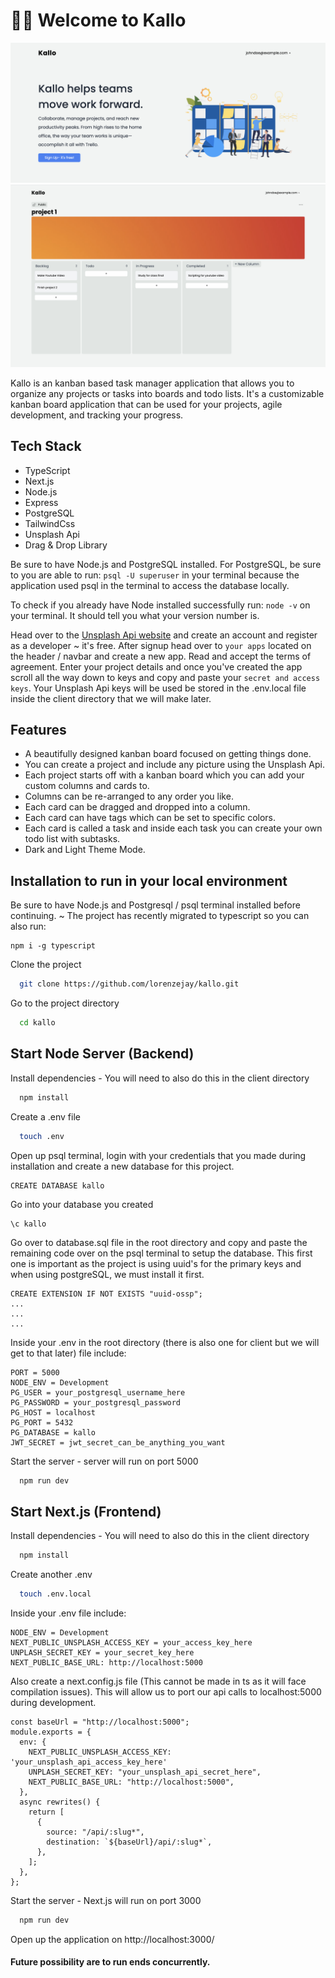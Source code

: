 # 👋🏽 Welcome to Kallo

<img src='assets/kallo_home.png' />
<img src='assets/kallo_kanban_board.png' />

Kallo is an kanban based task manager application that allows you to organize any projects or tasks into boards and todo lists. It's a customizable kanban board application that can be used for your projects, agile development, and tracking your progress.

## Tech Stack

- TypeScript
- Next.js
- Node.js
- Express
- PostgreSQL
- TailwindCss
- Unsplash Api
- Drag & Drop Library

Be sure to have Node.js and PostgreSQL installed. For PostgreSQL, be sure to you are able to run:
`psql -U superuser` in your terminal because the application used psql in the terminal to access the database locally.

To check if you already have Node installed successfully run: `node -v` on your terminal. It should tell you what your version number is.

Head over to the [Unsplash Api website](https://unsplash.com/developers) and create an account and register as a developer ~ it's free.
After signup head over to `your apps` located on the header / navbar and create a new app. Read and accept the terms of agreement. Enter your project details and once you've created the app scroll all the way down to keys and copy and paste your `secret and access keys`. Your Unsplash Api keys will be used be stored in the .env.local file inside the client directory that we will make later.

## Features

- A beautifully designed kanban board focused on getting things done.
- You can create a project and include any picture using the Unsplash Api.
- Each project starts off with a kanban board which you can add your custom columns and cards to.
- Columns can be re-arranged to any order you like.
- Each card can be dragged and dropped into a column.
- Each card can have tags which can be set to specific colors.
- Each card is called a task and inside each task you can create your own todo list with subtasks.
- Dark and Light Theme Mode.

## Installation to run in your local environment

Be sure to have Node.js and Postgresql / psql terminal installed before continuing. ~ The project has recently migrated to typescript so you can also run:

```
npm i -g typescript
```

Clone the project

```bash
  git clone https://github.com/lorenzejay/kallo.git
```

Go to the project directory

```bash
  cd kallo
```

## Start Node Server (Backend)

Install dependencies - You will need to also do this in the client directory

```bash
  npm install
```

Create a .env file

```bash
  touch .env
```

Open up psql terminal, login with your credentials that you made during installation and create a new database for this project.

```
CREATE DATABASE kallo
```

Go into your database you created

```
\c kallo
```

Go over to database.sql file in the root directory and copy and paste the remaining code over on the psql terminal to setup the database.
This first one is important as the project is using uuid's for the primary keys and when using postgreSQL, we must install it first.

```
CREATE EXTENSION IF NOT EXISTS "uuid-ossp";
...
...
...
```

Inside your .env in the root directory (there is also one for client but we will get to that later) file include:

```
PORT = 5000
NODE_ENV = Development
PG_USER = your_postgresql_username_here
PG_PASSWORD = your_postgresql_password
PG_HOST = localhost
PG_PORT = 5432
PG_DATABASE = kallo
JWT_SECRET = jwt_secret_can_be_anything_you_want
```

Start the server - server will run on port 5000

```bash
  npm run dev
```

## Start Next.js (Frontend)

Install dependencies - You will need to also do this in the client directory

```bash
  npm install
```

Create another .env

```bash
  touch .env.local
```

Inside your .env file include:

```
NODE_ENV = Development
NEXT_PUBLIC_UNSPLASH_ACCESS_KEY = your_access_key_here
UNPLASH_SECRET_KEY = your_secret_key_here
NEXT_PUBLIC_BASE_URL: http://localhost:5000
```

Also create a next.config.js file (This cannot be made in ts as it will face compilation issues). This will allow us to port our api calls to localhost:5000 during development.

```
const baseUrl = "http://localhost:5000";
module.exports = {
  env: {
    NEXT_PUBLIC_UNSPLASH_ACCESS_KEY: 'your_unsplash_api_access_key_here'
    UNPLASH_SECRET_KEY: "your_unsplash_api_secret_here",
    NEXT_PUBLIC_BASE_URL: "http://localhost:5000",
  },
  async rewrites() {
    return [
      {
        source: "/api/:slug*",
        destination: `${baseUrl}/api/:slug*`,
      },
    ];
  },
};

```

Start the server - Next.js will run on port 3000

```bash
  npm run dev
```

Open up the application on http://localhost:3000/

#### Future possibility are to run ends concurrently.
